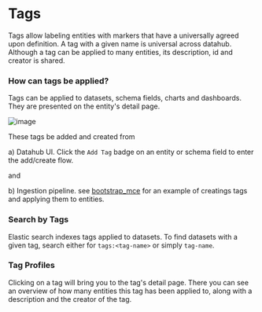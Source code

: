 # Tags

Tags allow labeling entities with markers that have a universally agreed upon definition.
A tag with a given name is universal across datahub. Although a tag can be applied to many entities, its description, 
id and creator is shared.

### How can tags be applied?
Tags can be applied to datasets, schema fields, charts and dashboards. They are presented on the entity's
detail page.

![image](https://user-images.githubusercontent.com/2455694/111394180-6b0a4f00-8677-11eb-8af7-afa794ae1a84.png)


These tags be added and created from 

a) Datahub UI. Click the `Add Tag` badge on an entity or schema field to enter the add/create flow.

and

b) Ingestion pipeline. see [bootstrap_mce](../../metadata-ingestion/examples/mce_files/bootstrap_mce.json) for an example of creatings tags and applying them to entities.

### Search by Tags

Elastic search indexes tags applied to datasets. To find datasets with a given tag, search either
for `tags:<tag-name>` or simply `tag-name`.

### Tag Profiles

Clicking on a tag will bring you to the tag's detail page. There you can see an overview of how many entities
this tag has been applied to, along with a description and the creator of the tag.
